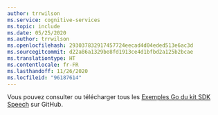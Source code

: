 ```yaml
---
author: trrwilson
ms.service: cognitive-services
ms.topic: include
ms.date: 05/25/2020
ms.author: trrwilson
ms.openlocfilehash: 293037832917457724eecad4d04eded513e6ac3d
ms.sourcegitcommit: d22a86a1329be8fd1913ce4d1bfbd2a125b2bcae
ms.translationtype: HT
ms.contentlocale: fr-FR
ms.lasthandoff: 11/26/2020
ms.locfileid: "96187614"
---
```

Vous pouvez consulter ou télécharger tous les [Exemples Go du kit SDK Speech](https://github.com/microsoft/cognitive-services-speech-sdk-go/tree/master/samples) sur GitHub. 